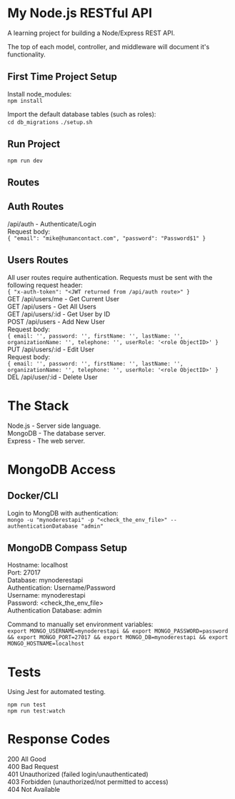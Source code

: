# My Node.js RESTful API

A learning project for building a Node/Express REST API.

The top of each model, controller, and middleware will document it's functionality.

## First Time Project Setup

Install node_modules:  
`npm install`  

Import the default database tables (such as roles):  
`cd db_migrations`
`./setup.sh`

## Run Project
`npm run dev`

## Routes

## Auth Routes

/api/auth - Authenticate/Login  
Request body:  
`{
    "email": "mike@humancontact.com",
    "password": "Password$1"
}`

## Users Routes

All user routes require authentication. Requests must be sent with the following
request header:  
`{
    "x-auth-token": "<JWT returned from /api/auth route>"
}`  
GET /api/users/me - Get Current User  
GET /api/users - Get All Users  
GET /api/users/:id - Get User by ID  
POST /api/users - Add New User  
Request body:  
`{
    email: '',
    password: '',
    firstName: '',
    lastName: '',
    organizationName: '',
    telephone: '',
    userRole: '<role ObjectID>'
}`  
PUT /api/users/:id - Edit User  
Request body:  
`{
    email: '',
    password: '',
    firstName: '',
    lastName: '',
    organizationName: '',
    telephone: '',
    userRole: '<role ObjectID>'
}`  
DEL /api/user/:id - Delete User



# The Stack

Node.js - Server side language.  
MongoDB - The database server.  
Express - The web server.  


# MongoDB Access

## Docker/CLI

Login to MongDB with authentication:  
`mongo -u "mynoderestapi" -p "<check_the_env_file>" --authenticationDatabase "admin"`

## MongoDB Compass Setup

Hostname: localhost  
Port: 27017  
Database: mynoderestapi  
Authentication: Username/Password  
Username: mynoderestapi  
Password: <check_the_env_file>  
Authentication Database: admin  

Command to manually set environment variables:  
`export MONGO_USERNAME=mynoderestapi &&
export MONGO_PASSWORD=password &&
export MONGO_PORT=27017 &&
export MONGO_DB=mynoderestapi &&
export MONGO_HOSTNAME=localhost`


# Tests
Using Jest for automated testing.

`npm run test`  
`npm run test:watch`


# Response Codes
200 All Good  
400 Bad Request  
401 Unauthorized (failed login/unauthenticated)  
403 Forbidden (unauthorized/not permitted to access)  
404 Not Available  
